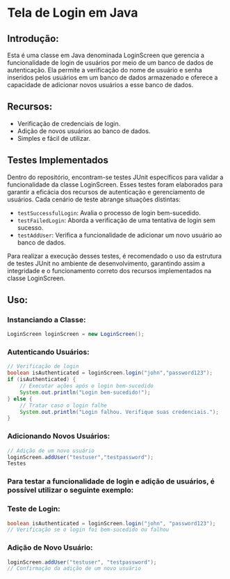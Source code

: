 # Tela de Login em Java

## Introdução:
Esta é uma classe em Java denominada LoginScreen que gerencia a funcionalidade de login de usuários por meio de um banco de dados de autenticação. Ela permite a verificação do nome de usuário e senha inseridos pelos usuários em um banco de dados armazenado e oferece a capacidade de adicionar novos usuários a esse banco de dados.

## Recursos:

- Verificação de credenciais de login.
- Adição de novos usuários ao banco de dados.
- Simples e fácil de utilizar.

## Testes Implementados
Dentro do repositório, encontram-se testes JUnit específicos para validar a funcionalidade da classe LoginScreen. Esses testes foram elaborados para garantir a eficácia dos recursos de autenticação e gerenciamento de usuários. Cada cenário de teste abrange situações distintas:

- `testSuccessfulLogin`: Avalia o processo de login bem-sucedido.
- `testFailedLogin`: Aborda a verificação de uma tentativa de login sem sucesso.
- `testAddUser`: Verifica a funcionalidade de adicionar um novo usuário ao banco de dados.

Para realizar a execução desses testes, é recomendado o uso da estrutura de testes JUnit no ambiente de desenvolvimento, garantindo assim a integridade e o funcionamento correto dos recursos implementados na classe LoginScreen.

## Uso:

### Instanciando a Classe:

````java
LoginScreen loginScreen = new LoginScreen();
````
### Autenticando Usuários:

````java
// Verificação de login
boolean isAuthenticated = loginScreen.login("john","password123");
if (isAuthenticated) {
    // Executar ações após o login bem-sucedido
    System.out.println("Login bem-sucedido!");
} else {
    // Tratar caso o login falhe
    System.out.println("Login falhou. Verifique suas credenciais.");
}
````
### Adicionando Novos Usuários:

````java
// Adição de um novo usuário
loginScreen.addUser("testuser","testpassword");
Testes
````

### Para testar a funcionalidade de login e adição de usuários, é possível utilizar o seguinte exemplo:

### Teste de Login:

````java
boolean isAuthenticated = loginScreen.login("john", "password123");
// Verificação se o login foi bem-sucedido ou falhou
````

### Adição de Novo Usuário:

````java
loginScreen.addUser("testuser", "testpassword");
// Confirmação da adição de um novo usuário
````







